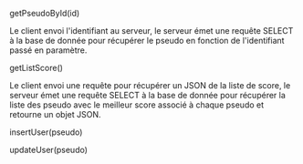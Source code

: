 getPseudoById(id)

Le client envoi l'identifiant au serveur, le serveur émet une requête SELECT à la base de donnée pour récupérer le pseudo en fonction de l'identifiant passé en paramètre.

getListScore()

Le client envoi une requête pour récupérer un JSON de la liste de score, le serveur émet une requête SELECT à la base de donnée pour récupérer la liste des pseudo avec le meilleur score associé à chaque pseudo et retourne un objet JSON.

insertUser(pseudo)

updateUser(pseudo)
